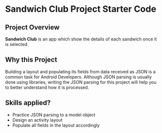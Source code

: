 # Sandwich Club Project Starter Code

## Project Overview
**Sandwich Club** is an app which
show the details of each sandwich once it is selected.

## Why this Project

Building a layout and populating its fields from data received as JSON
is a common task for Android Developers. Although JSON parsing is usually
done using libraries, writing the JSON parsing for  this project will
help you to better understand how it is processed.

## Skills applied?
- Practice JSON parsing to a model object
- Design an activity layout
- Populate all fields in the layout accordingly
